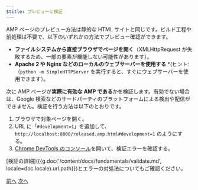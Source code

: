 ```yaml
---
$title: プレビューと検証
---
```


AMP ページのプレビュー方法は静的な HTML サイトと同じです。ビルド工程や前処理は不要で、以下のいずれかの方法でプレビュー確認ができます。

  - **ファイルシステムから直接ブラウザでページを開く**（XMLHttpRequest が失敗するため、一部の要素が機能しない可能性があります）。
  - **Apache 2 や Nginx などのローカルのウェブサーバーを使用する**
    *(ヒント: （`python -m SimpleHTTPServer` を実行すると、すぐにウェブサーバーを使用できます）。

次に AMP ページが**実際に有効な AMP である**かを検証します。有効でない場合は、Google 検索などのサードパーティのプラットフォームによる検出や配信ができません。検証を行う方法は以下のとおりです。

  1. ブラウザで対象ページを開く。
  1. URL に「`#development=1`」を追加して、`http://localhost:8000/released.amp.html#development=1` のようにする。
  1. [Chrome DevTools のコンソール](https://developers.google.com/web/tools/chrome-devtools/debug/console/)を開いて、検証エラーを確認する。

[検証の詳細]({{g.doc('/content/docs/fundamentals/validate.md', locale=doc.locale).url.path}})とエラーの対処法についてもご確認ください。

<div class="prev-next-buttons">
  <a class="button prev-button" href="{{g.doc('/content/amp-dev/documentation/guides-and-tutorials/start/create/presentation_layout.md', locale=doc.locale).url.path}}"><span class="arrow-prev">前へ</span></a>
  <a class="button next-button" href="{{g.doc('/content/docs/start/create/prepare_for_discovery.md', locale=doc.locale).url.path}}"><span class="arrow-next">次へ</span></a>
</div>
